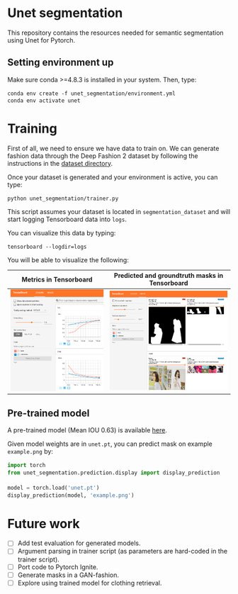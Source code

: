 # Unet segmentation

This repository contains the resources needed for semantic segmentation
using Unet for Pytorch.

## Setting environment up

Make sure conda >=4.8.3 is installed in your system. Then, type:

```shell script
conda env create -f unet_segmentation/environment.yml
conda env activate unet
```

# Training

First of all, we need to ensure we have data to train on. We can generate
fashion data through the Deep Fashion 2 dataset by following the instructions
in the [dataset directory](dataset).

Once your dataset is generated and your environment is active, you can type:

```shell script
python unet_segmentation/trainer.py
``` 

This script assumes your dataset is located in `segmentation_dataset` and will
start logging Tensorboard data into `logs`.

You can visualize this data by typing:

```shell script
tensorboard --logdir=logs
```

You will be able to visualize the following:

Metrics in Tensorboard     |  Predicted and groundtruth masks in Tensorboard
:-------------------------:|:-------------------------:
![](images/scalars.png)  |  ![](images/masks.png)

## Pre-trained model

A  pre-trained model (Mean IOU 0.63) is available [here](https://drive.google.com/file/d/14sGpk_HUcAPdWl2bnFA6wKj2O_7wk2yQ/view?usp=sharing).

Given model weights are in `unet.pt`, you can predict mask on example `example.png` by:

```python
import torch
from unet_segmentation.prediction.display import display_prediction

model = torch.load('unet.pt')
display_prediction(model, 'example.png')
``` 

# Future work

- [ ] Add test evaluation for generated models.
- [ ] Argument parsing in trainer script (as parameters are hard-coded in the trainer script).
- [ ] Port code to Pytorch Ignite.
- [ ] Generate masks in a GAN-fashion. 
- [ ] Explore using trained model for clothing retrieval.